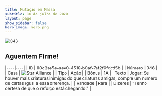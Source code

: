 ```yaml
---
title: Mutação em Massa
subtitle: 10 de julho de 2020
layout: page
show_sidebar: false
hero_image: hero.png
---
```


![346](https://cdn.keyforgegame.com/media/card_front/pt/479_346_G62M782WF22P_pt.png)

## Aguentem Firme!

|----|----|
| ID | 80c2ae5e-aee0-4518-b0af-7af2f9fdcd5b |
| Número | 346 |
| Casa | ![Star Alliance](https://archonarcana.com/images/thumb/7/7d/Star_Alliance.png/22px-Star_Alliance.png "Aliança Estelar") |
| Tipo | Ação |
| Bônus | 1A |
| Texto | Jogar: Se houver mais criaturas inimigas do que criaturas amigas, compre um número de cartas igual a essa diferença. |
| Raridade | Rara |
| Dizeres | "Tenho certeza de que o reforço está chegando." |
